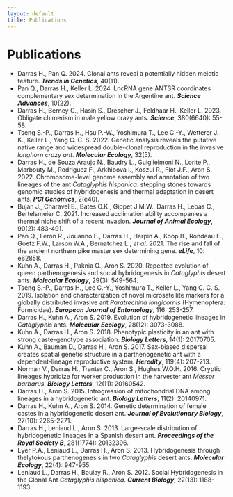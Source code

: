 ```yaml
---
layout: default
title: Publications
---
```


# Publications

- Darras H., Pan Q. 2024. Clonal ants reveal a potentially hidden meiotic feature. **_*Trends in Genetics*_**, 40(11).  
- Pan Q., Darras H., Keller L. 2024. LncRNA gene ANTSR coordinates complementary sex determination in the Argentine ant. **_*Science Advances*_**, 10(22).  
- Darras H., Berney C., Hasin S., Drescher J., Feldhaar H., Keller L. 2023. Obligate chimerism in male yellow crazy ants. **_*Science*_**, 380(6640): 55-58.  
- Tseng S.-P., Darras H., Hsu P.-W., Yoshimura T., Lee C.-Y., Wetterer J. K., Keller L., Yang C. C. S. 2022. Genetic analysis reveals the putative native range and widespread double-clonal reproduction in the invasive *longhorn crazy ant*. **_*Molecular Ecology*_**, 32(5).  
- Darras H., de Souza Araujo N., Baudry L., Guiglielmoni N., Lorite P., Marbouty M., Rodriguez F., Arkhipova I., Koszul R., Flot J.F., Aron S. 2022. Chromosome-level genome assembly and annotation of two lineages of the ant *Cataglyphis hispanica*: stepping stones towards genomic studies of hybridogenesis and thermal adaptation in desert ants. **_*PCI Genomics*_**, 2(e40).  
- Bujan J., Charavel E., Bates O.K., Gippet J.M.W., Darras H., Lebas C., Bertelsmeier C. 2021. Increased acclimation ability accompanies a thermal niche shift of a recent invasion. **_*Journal of Animal Ecology*_**, 90(2): 483-491.  
- Pan Q., Feron R., Jouanno E., Darras H., Herpin A., Koop B., Rondeau E., Goetz F.W., Larson W.A., Bernatchez L., *et al.* 2021. The rise and fall of the ancient northern pike master sex determining gene. **_*eLife*_**, 10: e62858.  
- Kuhn A., Darras H., Paknia O., Aron S. 2020. Repeated evolution of queen parthenogenesis and social hybridogenesis in *Cataglyphis* desert ants. **_*Molecular Ecology*_**, 29(3): 549-564.  
- Tseng S.-P., Darras H., Lee C.-Y., Yoshimura T., Keller L., Yang C. C. S. 2019. Isolation and characterization of novel microsatellite markers for a globally distributed invasive ant *Paratrechina longicornis* (Hymenoptera: Formicidae). **_*European Journal of Entomology*_**, 116: 253-257.  
- Darras H., Kuhn A., Aron S. 2019. Evolution of hybridogenetic lineages in *Cataglyphis* ants. **_*Molecular Ecology*_**, 28(12): 3073-3088.  
- Kuhn A., Darras H., Aron S. 2018. Phenotypic plasticity in an ant with strong caste-genotype association. **_*Biology Letters*_**, 14(1): 20170705.  
- Kuhn A., Bauman D., Darras H., Aron S. 2017. Sex-biased dispersal creates spatial genetic structure in a parthenogenetic ant with a dependent-lineage reproductive system. **_*Heredity*_**, 119(4): 207-213.  
- Norman V., Darras H., Tranter C., Aron S., Hughes W.O.H. 2016. Cryptic lineages hybridize for worker production in the harvester ant *Messor barbarus*. **_*Biology Letters*_**, 12(11): 20160542.  
- Darras H., Aron S. 2015. Introgression of mitochondrial DNA among lineages in a hybridogenetic ant. **_*Biology Letters*_**, 11(2): 20140971.  
- Darras H., Kuhn A., Aron S. 2014. Genetic determination of female castes in a hybridogenetic desert ant. **_*Journal of Evolutionary Biology*_**, 27(10): 2265-2271.  
- Darras H., Leniaud L., Aron S. 2013. Large-scale distribution of hybridogenetic lineages in a Spanish desert ant. **_*Proceedings of the Royal Society B*_**, 281(1774): 20132396.  
- Eyer P.A., Leniaud L., Darras H., Aron S. 2013. Hybridogenesis through thelytokous parthenogenesis in two *Cataglyphis* desert ants. **_*Molecular Ecology*_**, 22(4): 947-955.  
- Leniaud L., Darras H., Boulay R., Aron S. 2012. Social Hybridogenesis in the Clonal Ant *Cataglyphis hispanica*. **_*Current Biology*_**, 22(13): 1188-1193.  
